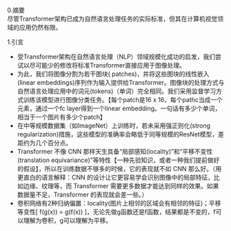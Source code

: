 0.摘要  
尽管Transformer架构已成为自然语言处理任务的实际标准，但其在计算机视觉领域的应用仍然有限。

1.引言  
* 受Transformer架构在自然语言处理（NLP）领域规模化成功的启发，我们尝试以尽可能少的修改将标准Transformer直接应用于图像处理。
* 为此，我们将图像分割为若干图块( patches)，并将这些图块的线性嵌入(linear embeddings)序列作为输入提供给Transformer。图像块的处理方式与自然语言处理应用中的词元(tokens)（单词）完全相同。我们采用监督学习方式训练该模型进行图像分类任务。【每个patch是16 x 16，每个pathc当成一个元素，通过一个fc layer得到一个linear embedding。一句话有多少个单词，相当于一个图片有多少个patch】
* 在中等规模数据集（如ImageNet）上训练时，若未采用强正则化(strong regularization)措施，这些模型的准确率会略低于同等规模的ResNet模型，差距约为几个百分点。
* Transformer 不像 CNN 那样天生具备“局部感知(locality)”和“平移不变性(translation equivariance)”等特性【一种先验知识，或者一种我们提前做好的假设】，所以在训练数据不够多的时候，它的表现就不如 CNN 那么好。（用更直白的语言解释：CNN 的设计让它更容易学会识别图像中的局部特征，比如边缘、纹理等，而 Transformer 需要更多数据才能达到同样的效果。如果数据量不足，Transformer 的表现就会差一些。）
* 卷积网络有2种归纳偏置：locality(图片上相邻的区域会有相邻的特征)；平移等变性[ f(g(x)) = g(f(x)) ]，无论先做g函数还是f函数，结果都是不变的，f可以理解为卷积，g可以理解为平移。
